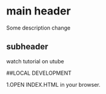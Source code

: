 # main header

Some description
change

## subheader

watch tutorial on utube


##LOCAL DEVELOPMENT

1.OPEN INDEX.HTML   in your browser.
